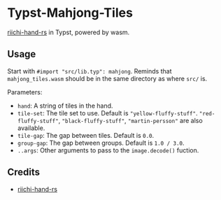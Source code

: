 # Typst-Mahjong-Tiles

[riichi-hand-rs](https://github.com/m4tx/riichi-hand-rs) in Typst, powered by wasm.

## Usage

Start with `#import "src/lib.typ": mahjong`. Reminds that `mahjong_tiles.wasm` should be in the same directory as where `src/` is.

Parameters:

- `hand`: A string of tiles in the hand.
- `tile-set`: The tile set to use. Default is `"yellow-fluffy-stuff"`. `"red-fluffy-stuff"`, `"black-fluffy-stuff"`, `"martin-persson"` are also available.
- `tile-gap`: The gap between tiles. Default is `0.0`.
- `group-gap`: The gap between groups. Default is `1.0 / 3.0`.
- `..args`: Other arguments to pass to the `image.decode()` fuction.

## Credits

- [riichi-hand-rs](https://github.com/m4tx/riichi-hand-rs)
